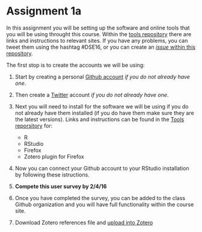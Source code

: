 # Assignment 1a

In this assignment you will be setting up the software and online tools that you will be using throught this course. Within the [tools repository](https://github.com/data-science-in-ed/Tools) there are links and instructions to relevant sites. If you have any problems, you can tweet them using the hashtag #DSE16, or you can create an [*issue* within this repository](https://github.com/data-science-in-ed/Assignment1a/issues). 

The first stop is to create the accounts we will be using: 

1. Start by creating a personal [Github account](https://github.com/join?source=header) *if you do not already have one*.
2. Then create a [Twitter](www.twitter.com) account *if you do not already have one*.
3. Next you will need to install for the software we will be using if you do not already have them installed (if you do have them make sure they are the latest versions). Links and instructions can be found in the [Tools reporsitory](https://github.com/data-science-in-ed/Tools) for:
   * R
   * RStudio
   * Firefox
   * Zotero plugin for Firefox

4. Now you can connect your Github account to your RStudio installation by following these istructions.
 
5. **Compete this user survey by 2/4/16** 
 
6. Once you have completed the survey, you can be added to the class Github organization and you will have full functionality within the course site. 

7. Download Zotero references file and [upload into Zotero](https://www.zotero.org/support/getting_stuff_into_your_library) 
